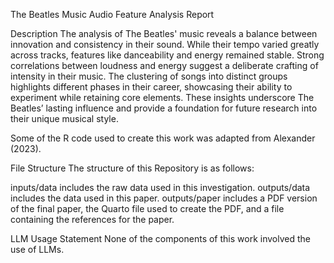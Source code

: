 The Beatles Music Audio Feature Analysis Report

Description
The analysis of The Beatles' music reveals a balance between innovation and consistency in their sound. While their tempo varied greatly across tracks, features like danceability and energy remained stable. Strong correlations between loudness and energy suggest a deliberate crafting of intensity in their music. The clustering of songs into distinct groups highlights different phases in their career, showcasing their ability to experiment while retaining core elements. These insights underscore The Beatles’ lasting influence and provide a foundation for future research into their unique musical style.

Some of the R code used to create this work was adapted from Alexander (2023).

File Structure
The structure of this Repository is as follows:

inputs/data includes the raw data used in this investigation.
outputs/data includes the data used in this paper.
outputs/paper includes a PDF version of the final paper, the Quarto file used to create the PDF, and a file containing the references for the paper.

LLM Usage Statement
None of the components of this work involved the use of LLMs.
